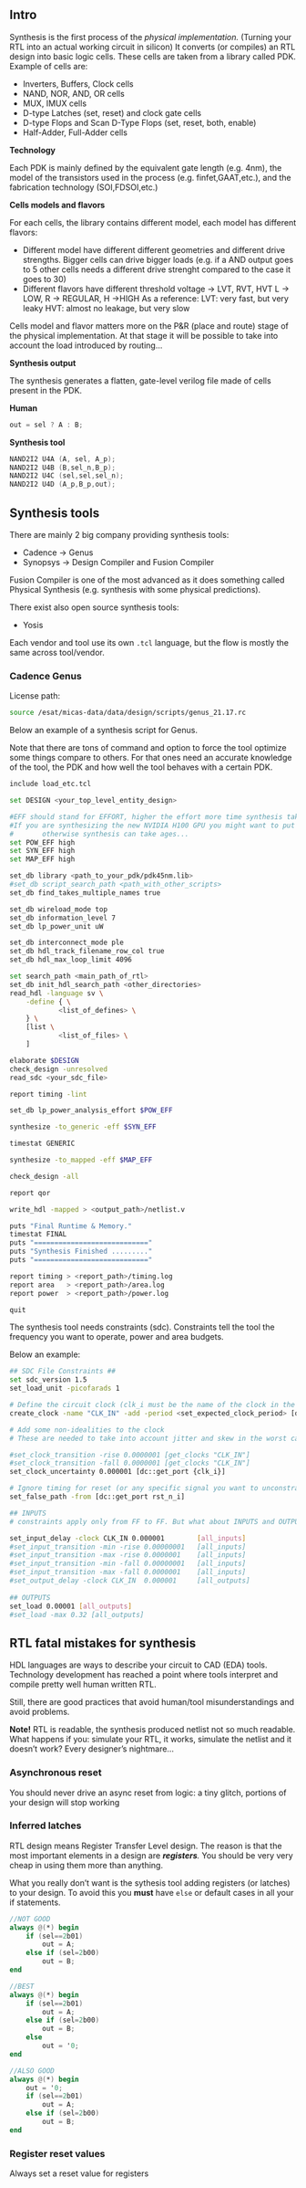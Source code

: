 ## Intro

Synthesis is the first process  of the *physical implementation.* (Turning your RTL into an actual working circuit in silicon)
It converts (or compiles) an RTL design into basic logic cells. These cells are taken from a library called PDK. Example of cells are:

- Inverters, Buffers, Clock cells
- NAND, NOR, AND, OR cells
- MUX, IMUX cells
- D-type Latches (set, reset) and clock gate cells
- D-type Flops and Scan D-Type Flops (set, reset, both, enable)
- Half-Adder, Full-Adder cells

**Technology**

Each PDK is mainly defined by the equivalent gate length (e.g. 4nm), the model of the transistors used in the process (e.g. finfet,GAAT,etc.), and the fabrication technology (SOI,FDSOI,etc.)

**Cells models and flavors**

For each cells, the library contains different model, each model has different flavors:

- Different model have different different geometries and different drive strengths.
Bigger cells can drive bigger loads (e.g. if a AND output goes to 5 other cells needs a different drive strenght compared to the case it goes to 30)
- Different flavors have different threshold voltage → LVT, RVT, HVT
L → LOW, R → REGULAR, H →HIGH
As a reference:
LVT: very fast, but very leaky
HVT: almost no leakage, but very slow

Cells model and flavor matters more on the P&R (place and route) stage of the physical implementation. At that stage it will be possible to take into account the load introduced by routing…

**Synthesis output**

The synthesis generates a flatten, gate-level verilog file made of cells present in the PDK.

**Human**
```verilog
out = sel ? A : B;
```

**Synthesis tool**
```verilog
NAND2I2 U4A (A, sel, A_p);
NAND2I2 U4B (B,sel_n,B_p);
NAND2I2 U4C (sel,sel,sel_n);
NAND2I2 U4D (A_p,B_p,out);
```

## Synthesis tools

There are mainly 2 big company providing synthesis tools:

- Cadence → Genus
- Synopsys → Design Compiler and Fusion Compiler

Fusion Compiler is one of the most advanced as it does something called Physical Synthesis (e.g. synthesis with some physical predictions).

There exist also open source synthesis tools:

- Yosis

Each vendor and tool use its own `.tcl` language, but the flow is mostly the same across tool/vendor. 

### Cadence Genus

License path:

```bash
source /esat/micas-data/data/design/scripts/genus_21.17.rc
```

Below an example of a synthesis script for Genus.

Note that there are tons of command and option to force the tool optimize some things compare to others. For that ones need an accurate knowledge of the tool, the PDK and how well the tool behaves with a certain PDK.

```bash
include load_etc.tcl

set DESIGN <your_top_level_entity_design>

#EFF should stand for EFFORT, higher the effort more time synthesis takes.
#If you are synthesizing the new NVIDIA H100 GPU you might want to put effort only on things really important, 
#       otherwise synthesis can take ages...
set POW_EFF high
set SYN_EFF high
set MAP_EFF high

set_db library <path_to_your_pdk/pdk45nm.lib>
#set_db script_search_path <path_with_other_scripts>
set_db find_takes_multiple_names true

set_db wireload_mode top
set_db information_level 7
set_db lp_power_unit uW 

set_db interconnect_mode ple 
set_db hdl_track_filename_row_col true 
set_db hdl_max_loop_limit 4096

set search_path <main_path_of_rtl>
set_db init_hdl_search_path <other_directories>
read_hdl -language sv \
    -define { \
			<list_of_defines> \
    } \
    [list \
			<list_of_files> \
    ]

elaborate $DESIGN
check_design -unresolved
read_sdc <your_sdc_file>

report timing -lint

set_db lp_power_analysis_effort $POW_EFF

synthesize -to_generic -eff $SYN_EFF

timestat GENERIC

synthesize -to_mapped -eff $MAP_EFF 

check_design -all

report qor

write_hdl -mapped > <output_path>/netlist.v

puts "Final Runtime & Memory."
timestat FINAL
puts "============================"
puts "Synthesis Finished ........."
puts "============================"

report timing > <report_path>/timing.log
report area   > <report_path>/area.log
report power  > <report_path>/power.log

quit
```

The synthesis tool needs constraints (sdc). Constraints tell the tool the frequency you want to operate, power and area budgets.

Below an example:

```bash
## SDC File Constraints ##
set sdc_version 1.5
set_load_unit -picofarads 1

# Define the circuit clock (clk_i must be the name of the clock in the top level in your design)
create_clock -name "CLK_IN" -add -period <set_expected_clock_period> [dc::get_port {clk_i}]

# Add some non-idealities to the clock
# These are needed to take into account jitter and skew in the worst case for both setup and hold violations

#set_clock_transition -rise 0.0000001 [get_clocks "CLK_IN"]
#set_clock_transition -fall 0.0000001 [get_clocks "CLK_IN"]
set_clock_uncertainty 0.000001 [dc::get_port {clk_i}]

# Ignore timing for reset (or any specific signal you want to unconstraint)
set_false_path -from [dc::get_port rst_n_i]

## INPUTS
# constraints apply only from FF to FF. But what about INPUTS and OUTPUT signals? You need to specify by hand...

set_input_delay -clock CLK_IN 0.000001        [all_inputs]
#set_input_transition -min -rise 0.00000001   [all_inputs]
#set_input_transition -max -rise 0.0000001    [all_inputs]
#set_input_transition -min -fall 0.00000001   [all_inputs]
#set_input_transition -max -fall 0.0000001    [all_inputs]
#set_output_delay -clock CLK_IN  0.000001     [all_outputs]
 
## OUTPUTS
set_load 0.00001 [all_outputs]
#set_load -max 0.32 [all_outputs]
```

## RTL fatal mistakes for synthesis

HDL languages are ways to describe your circuit to CAD (EDA) tools.
Technology development has reached a point where tools interpret and compile pretty well human written RTL.

Still, there are good practices that avoid human/tool misunderstandings and avoid problems.

**Note!** RTL is readable, the synthesis produced netlist not so much readable. 
What happens if you: simulate your RTL, it works, simulate the netlist and it doesn’t work? Every designer’s nightmare… 

### Asynchronous reset

You should never drive an async reset from logic: a tiny glitch, portions of your design will stop working 

### Inferred latches

RTL design means Register Transfer Level design. The reason is that the most important elements in a design are ***registers**.* You should be very very cheap in using them more than anything.

What you really don’t want is the sythesis tool adding registers (or latches) to your design. To avoid this you **must** have `else`  or default cases in all your if statements.

```verilog
//NOT GOOD
always @(*) begin
	if (sel==2b01)
		out = A;
	else if (sel=2b00)
		out = B;
end
```

```verilog
//BEST
always @(*) begin
	if (sel==2b01)
		out = A;
	else if (sel=2b00)
		out = B;
	else
		out = '0;
end
```

```verilog
//ALSO GOOD
always @(*) begin
	out = '0;
	if (sel==2b01)
		out = A;
	else if (sel=2b00)
		out = B;
end
```

### Register reset values

Always set a reset value for registers
